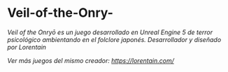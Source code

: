 # Veil-of-the-Onry-
*Veil of the Onryō es un juego desarrollado en Unreal Engine 5 de terror psicológico ambientando en el folclore japonés.
Desarrollador y diseñado por Lorentain*

_Ver más juegos del mismo creador: https://lorentain.com/_
